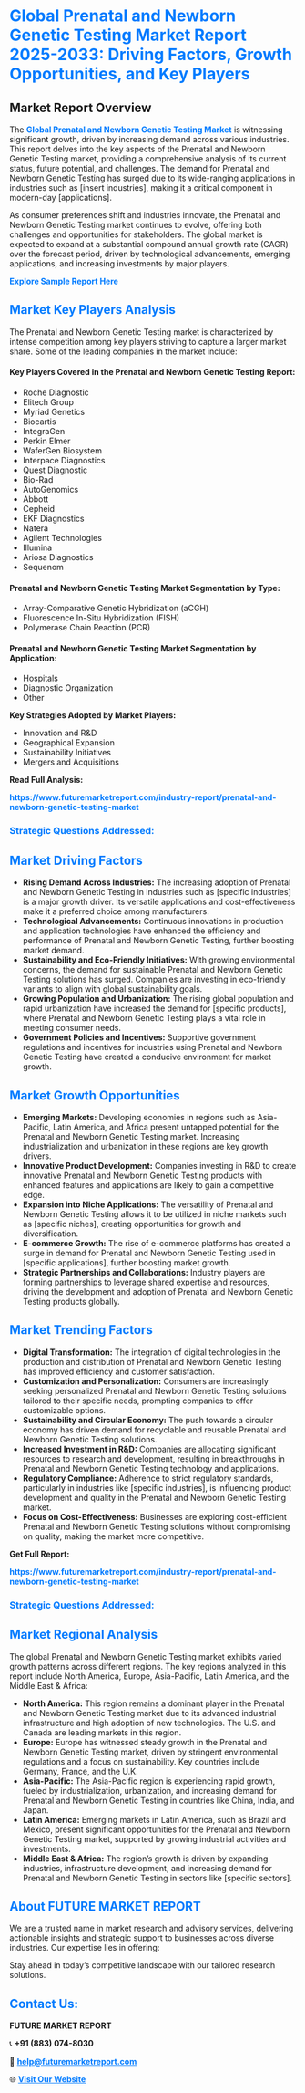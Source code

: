 <h1 style="color: #007BFF;">Global Prenatal and Newborn Genetic Testing Market Report 2025-2033: Driving Factors, Growth Opportunities, and Key Players</h1>

<section id="overview">
<h2>Market Report Overview</h2>
<p>The <a href="https://www.futuremarketreport.com/industry-report/prenatal-and-newborn-genetic-testing-market" style="color: #007BFF; text-decoration: none;"><strong>Global Prenatal and Newborn Genetic Testing Market</strong></a> is witnessing significant growth, driven by increasing demand across various industries. This report delves into the key aspects of the Prenatal and Newborn Genetic Testing market, providing a comprehensive analysis of its current status, future potential, and challenges. The demand for Prenatal and Newborn Genetic Testing has surged due to its wide-ranging applications in industries such as [insert industries], making it a critical component in modern-day [applications].</p>
<p>As consumer preferences shift and industries innovate, the Prenatal and Newborn Genetic Testing market continues to evolve, offering both challenges and opportunities for stakeholders. The global market is expected to expand at a substantial compound annual growth rate (CAGR) over the forecast period, driven by technological advancements, emerging applications, and increasing investments by major players.</p>
</section>

<section id="overview">
<p><a href="https://www.futuremarketreport.com/request-sample/reportId=104843" style="color: #007BFF; text-decoration: none;"><strong>Explore Sample Report Here</strong></a></p>
</section>

<section id="key-players">
<h2 style="color: #007BFF;">Market Key Players Analysis</h2>
<p>The Prenatal and Newborn Genetic Testing market is characterized by intense competition among key players striving to capture a larger market share. Some of the leading companies in the market include:</p>
<h4>Key Players Covered in the Prenatal and Newborn Genetic Testing Report:</h4>
<ul><li>Roche Diagnostic</li><li>Elitech Group</li><li>Myriad Genetics</li><li>Biocartis</li><li>IntegraGen</li><li>Perkin Elmer</li><li>WaferGen Biosystem</li><li>Interpace Diagnostics</li><li>Quest Diagnostic</li><li>Bio-Rad</li><li>AutoGenomics</li><li>Abbott</li><li>Cepheid</li><li>EKF Diagnostics</li><li>Natera</li><li>Agilent Technologies</li><li>Illumina</li><li>Ariosa Diagnostics</li><li>Sequenom</li></ul>
<h4>Prenatal and Newborn Genetic Testing Market Segmentation by Type:</h4>
<ul><li>Array-Comparative Genetic Hybridization (aCGH)</li><li>Fluorescence In-Situ Hybridization (FISH)</li><li>Polymerase Chain Reaction (PCR)</li></ul>

<h4>Prenatal and Newborn Genetic Testing Market Segmentation by Application:</h4>
<ul><li>Hospitals</li><li>Diagnostic Organization</li><li>Other</li></ul>
<p><strong>Key Strategies Adopted by Market Players:</strong></p>
<ul>
<li>Innovation and R&D</li>
<li>Geographical Expansion</li>
<li>Sustainability Initiatives</li>
<li>Mergers and Acquisitions</li>
</ul>
</section>

<section>
<p><strong>Read Full Analysis: </strong></p><a href="https://www.futuremarketreport.com/industry-report/prenatal-and-newborn-genetic-testing-market" style="color: #007BFF; text-decoration: none;"><strong>https://www.futuremarketreport.com/industry-report/prenatal-and-newborn-genetic-testing-market</strong></a>
<h3 style="color: #007BFF;">Strategic Questions Addressed:</h3>
</section>

<section id="driving-factors">
<h2 style="color: #007BFF;">Market Driving Factors</h2>
<ul>
<li><strong>Rising Demand Across Industries:</strong> The increasing adoption of Prenatal and Newborn Genetic Testing in industries such as [specific industries] is a major growth driver. Its versatile applications and cost-effectiveness make it a preferred choice among manufacturers.</li>
<li><strong>Technological Advancements:</strong> Continuous innovations in production and application technologies have enhanced the efficiency and performance of Prenatal and Newborn Genetic Testing, further boosting market demand.</li>
<li><strong>Sustainability and Eco-Friendly Initiatives:</strong> With growing environmental concerns, the demand for sustainable Prenatal and Newborn Genetic Testing solutions has surged. Companies are investing in eco-friendly variants to align with global sustainability goals.</li>
<li><strong>Growing Population and Urbanization:</strong> The rising global population and rapid urbanization have increased the demand for [specific products], where Prenatal and Newborn Genetic Testing plays a vital role in meeting consumer needs.</li>
<li><strong>Government Policies and Incentives:</strong> Supportive government regulations and incentives for industries using Prenatal and Newborn Genetic Testing have created a conducive environment for market growth.</li>
</ul>
</section>

<section id="growth-opportunities">
<h2 style="color: #007BFF;">Market Growth Opportunities</h2>
<ul>
<li><strong>Emerging Markets:</strong> Developing economies in regions such as Asia-Pacific, Latin America, and Africa present untapped potential for the Prenatal and Newborn Genetic Testing market. Increasing industrialization and urbanization in these regions are key growth drivers.</li>
<li><strong>Innovative Product Development:</strong> Companies investing in R&D to create innovative Prenatal and Newborn Genetic Testing products with enhanced features and applications are likely to gain a competitive edge.</li>
<li><strong>Expansion into Niche Applications:</strong> The versatility of Prenatal and Newborn Genetic Testing allows it to be utilized in niche markets such as [specific niches], creating opportunities for growth and diversification.</li>
<li><strong>E-commerce Growth:</strong> The rise of e-commerce platforms has created a surge in demand for Prenatal and Newborn Genetic Testing used in [specific applications], further boosting market growth.</li>
<li><strong>Strategic Partnerships and Collaborations:</strong> Industry players are forming partnerships to leverage shared expertise and resources, driving the development and adoption of Prenatal and Newborn Genetic Testing products globally.</li>
</ul>
</section>

<section id="trending-factors">
<h2 style="color: #007BFF;">Market Trending Factors</h2>
<ul>
<li><strong>Digital Transformation:</strong> The integration of digital technologies in the production and distribution of Prenatal and Newborn Genetic Testing has improved efficiency and customer satisfaction.</li>
<li><strong>Customization and Personalization:</strong> Consumers are increasingly seeking personalized Prenatal and Newborn Genetic Testing solutions tailored to their specific needs, prompting companies to offer customizable options.</li>
<li><strong>Sustainability and Circular Economy:</strong> The push towards a circular economy has driven demand for recyclable and reusable Prenatal and Newborn Genetic Testing solutions.</li>
<li><strong>Increased Investment in R&D:</strong> Companies are allocating significant resources to research and development, resulting in breakthroughs in Prenatal and Newborn Genetic Testing technology and applications.</li>
<li><strong>Regulatory Compliance:</strong> Adherence to strict regulatory standards, particularly in industries like [specific industries], is influencing product development and quality in the Prenatal and Newborn Genetic Testing market.</li>
<li><strong>Focus on Cost-Effectiveness:</strong> Businesses are exploring cost-efficient Prenatal and Newborn Genetic Testing solutions without compromising on quality, making the market more competitive.</li>
</ul>
</section>

<section>
<p><strong>Get Full Report: </strong></p><a href="https://www.futuremarketreport.com/industry-report/prenatal-and-newborn-genetic-testing-market" style="color: #007BFF; text-decoration: none;"><strong>https://www.futuremarketreport.com/industry-report/prenatal-and-newborn-genetic-testing-market</strong></a>
<h3 style="color: #007BFF;">Strategic Questions Addressed:</h3>
</section>


<section id="regional-analysis">
<h2 style="color: #007BFF;">Market Regional Analysis</h2>
<p>The global Prenatal and Newborn Genetic Testing market exhibits varied growth patterns across different regions. The key regions analyzed in this report include North America, Europe, Asia-Pacific, Latin America, and the Middle East & Africa:</p>
<ul>
<li><strong>North America:</strong> This region remains a dominant player in the Prenatal and Newborn Genetic Testing market due to its advanced industrial infrastructure and high adoption of new technologies. The U.S. and Canada are leading markets in this region.</li>
<li><strong>Europe:</strong> Europe has witnessed steady growth in the Prenatal and Newborn Genetic Testing market, driven by stringent environmental regulations and a focus on sustainability. Key countries include Germany, France, and the U.K.</li>
<li><strong>Asia-Pacific:</strong> The Asia-Pacific region is experiencing rapid growth, fueled by industrialization, urbanization, and increasing demand for Prenatal and Newborn Genetic Testing in countries like China, India, and Japan.</li>
<li><strong>Latin America:</strong> Emerging markets in Latin America, such as Brazil and Mexico, present significant opportunities for the Prenatal and Newborn Genetic Testing market, supported by growing industrial activities and investments.</li>
<li><strong>Middle East & Africa:</strong> The region’s growth is driven by expanding industries, infrastructure development, and increasing demand for Prenatal and Newborn Genetic Testing in sectors like [specific sectors].</li>
</ul>
</section>

<footer>
<h2 style="color: #007BFF;">About FUTURE MARKET REPORT</h2>
<p>We are a trusted name in market research and advisory services, delivering actionable insights and strategic support to businesses across diverse industries. Our expertise lies in offering:</p>

<p>Stay ahead in today’s competitive landscape with our tailored research solutions.</p>

<h2 style="color: #007BFF;">Contact Us:</h2>
<p><strong>FUTURE MARKET REPORT</strong></p>
<p>📞 <strong>+91 (883) 074-8030</strong></p>
<p>📧 <strong><a href="mailto:help@futuremarketreport.com" style="color: #007BFF;">help@futuremarketreport.com</a></strong></p>
<p>🌐 <strong><a href="https://www.futuremarketreport.com/" style="color: #007BFF;">Visit Our Website</a></strong></p>
</footer>